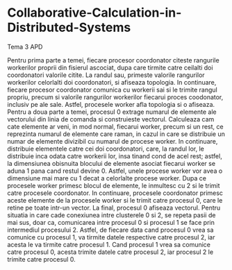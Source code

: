 # Collaborative-Calculation-in-Distributed-Systems
Tema 3 APD 

Pentru prima parte a temei, fiecare procesor coordonator citeste rangurile
workerilor proprii din fisierul ascociat, dupa care tirmite catre ceilalti doi
coordonatori valorile citite. La randul sau, primeste valorile rangurilor 
workerilor celorlalti doi coordonatori, si afiseaza topologia. In continuare,
fiecare procesor coordonator comunica cu workerii sai si le trimite rangul propriu,
precum si valorile rangurilor workerilor fiecarui proces coodonator, inclusiv 
pe ale sale. Astfel, procesele worker afla topologia si o afiseaza.
	Pentru a doua parte a temei, procesul 0 extrage numarul de elemente ale
vectorului din linia de comanda si construieste vectorul. Calculeaza cam cate elemente
 ar veni, in mod normal, fiecarui worker, precum si un rest, ce reprezinta numarul de
elemente care raman, in cazul in care se distribuie un numar de elemente divizibil cu
numarul de procese worker. In continuare, distribuie elementele catre cei doi coordonatori, 
care, la randul lor, le distribuie inca odata catre workerii lor, insa tinand cond de 
acel rest; astfel, la dimensiunea obisnuita blocului de elemente asociat fiecarui worker 
se aduna 1 pana cand restul devine 0. Astfel, unele procese worker vor avea o dimensiune mai
mare cu 1 decat a celorlalte procese worker. Dupa ce procesele worker primesc blocul de
elemente, le inmultesc cu 2 si le trimit catre procesele coordonator. In continuare,
procesele coordonator primesc aceste elemente de la procesele worker si le trimit catre 
procesul 0, care le retine pe toate intr-un vector. La final, procesul 0 afiseaza
vectorul.
	Pentru situatia in care cade conexiunea intre clusterele 0 si 2, se repeta pasii de mai 
sus, doar ca, comunicarea intre procesul 0 si procesul 1 se face prin intermediul 
procesului 2. Astfel, de fiecare data cand procesul 0 vrea sa comunice cu procesul 1, 
va tirmite datele respective catre procesul 2, iar acesta le va tirmite catre procesul 1. 
Cand procesul 1 vrea sa comunice catre procesul 0, acesta trimite datele catre procesul 2, 
iar procesul 2 le trimite catre procesul 0.
